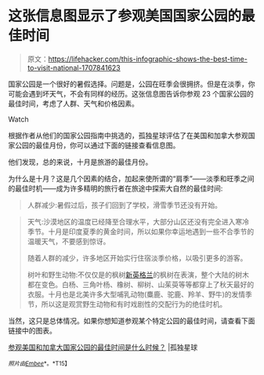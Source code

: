 # 这张信息图显示了参观美国国家公园的最佳时间

> 原文：<https://lifehacker.com/this-infographic-shows-the-best-time-to-visit-national-1707841623>

国家公园是一个很好的暑假选择。问题是，公园在旺季会很拥挤。但是在淡季，你可能会遇到坏天气，不会有同样的经历。这张信息图告诉你参观 23 个国家公园的最佳时间，考虑了人群、天气和价格因素。

Watch

根据作者从他们的国家公园指南中挑选的，孤独星球评估了在美国和加拿大参观国家公园的最佳月份，你可以通过下面的链接查看信息图。

他们发现，总的来说，十月是旅游的最佳月份。

为什么是十月？这是几个因素的结合，加起来使所谓的“肩季”——淡季和旺季之间的最佳时机——成为许多精明的旅行者在旅途中探索大自然的最佳时间:

> 人群减少:暑假过后，孩子们回到了学校，滑雪季节还没有开始。

> 天气:沙漠地区的温度已经降至合理水平，大部分山区还没有完全进入寒冷季节。十月是印度夏季的黄金时间，所以如果你幸运地遇到一些不合季节的温暖天气，不要感到惊讶。
> 
> 随着人群的减少，许多地区开始实行住宿淡季价格，以吸引更多的游客。
> 
> 树叶和野生动物:不仅仅是的枫树[新英格兰](http://www.lonelyplanet.com/usa/new-england)的枫树在表演，整个大陆的树木都在变色。白杨、三角叶杨、橡树、柳树、山茱萸等等都穿上了秋天最好的衣服。十月也是北美许多大型哺乳动物(麋鹿、驼鹿、羚羊、野牛)的发情季节，所以这是观赏野生动物和有时戏剧性的交配行为的绝佳时机。

当然，这只是总体情况。如果你想知道参观某个特定公园的最佳时间，请查看下面链接中的图表。

[参观美国和加拿大国家公园的最佳时间是什么时候？](http://www.lonelyplanet.com/canada/travel-tips-and-articles/76839?affil=twit&crlt.pid=camp.7qs7VvdJeJ7q) |孤独星球

<small>*照片由*</small>[<small>*Embee*</small>](http://pixabay.com/en/yosemite-national-park-america-657421/)<small>*。*T15】</small>